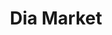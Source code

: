 ---
title: "Dia Market"
url: /ciudad-autonoma-de-buenos-aires/dia-market-avenida-rivadavia/
shop: comodidad
---
